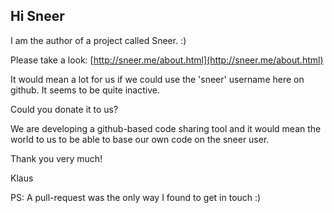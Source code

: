 ## Hi Sneer

I am the author of a project called Sneer. :)

Please take a look:
[http://sneer.me/about.html](http://sneer.me/about.html)

It would mean a lot for us if we could use the 'sneer' username here on github. It seems to be quite inactive.

Could you donate it to us?

We are developing a github-based code sharing tool and it would mean the world to us to be able to base our own code on the sneer user.

Thank you very much!

Klaus

PS: A pull-request was the only way I found to get in touch :)
